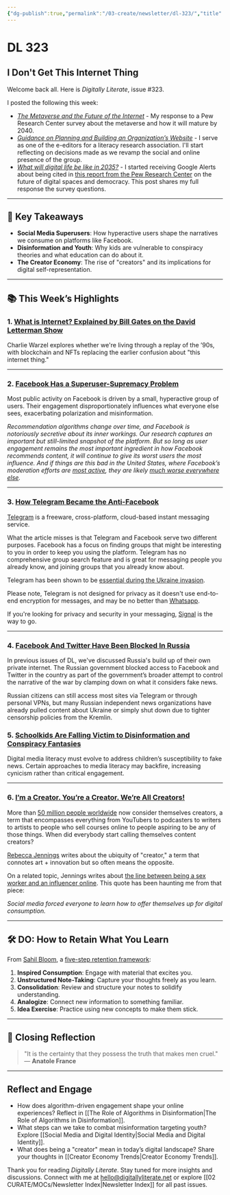 ```yaml
---
{"dg-publish":true,"permalink":"/03-create/newsletter/dl-323/","title":"I Don't Get This Internet Thing","tags":["data","disinformation","education","facebook","futures","identity","privacy","security","social-media"]}
---
```



# DL 323

## I Don't Get This Internet Thing

Welcome back all. Here is _Digitally Literate_, issue #323.

I posted the following this week:

- _[The Metaverse and the Future of the Internet](https://wiobyrne.com/the-metaverse-and-the-future-of-the-internet/)_ - My response to a Pew Research Center survey about the metaverse and how it will mature by 2040.
- _[Guidance on Planning and Building an Organization’s Website](https://wiobyrne.com/planning-and-building-an-organizations-website/)_ - I serve as one of the e-editors for a literacy research association. I'll start reflecting on decisions made as we revamp the social and online presence of the group.
- _[What will digital life be like in 2035?](https://wiobyrne.com/digital-life-in-2035/)_ - I started receiving Google Alerts about being cited in [this report from the Pew Research Center](https://www.pewresearch.org/internet/2021-11-22/the-future-of-digital-spaces-and-their-role-in-democracy/) on the future of digital spaces and democracy. This post shares my full response the survey questions.

---

## 🔖 Key Takeaways

- **Social Media Superusers**: How hyperactive users shape the narratives we consume on platforms like Facebook.  
- **Disinformation and Youth**: Why kids are vulnerable to conspiracy theories and what education can do about it.  
- **The Creator Economy**: The rise of "creators" and its implications for digital self-representation.  

---

## 📚 This Week’s Highlights

### 1. **[What is Internet? Explained by Bill Gates on the David Letterman Show](https://www.youtube.com/watch?v=gipL_CEw-fk)**  
Charlie Warzel explores whether we're living through a replay of the ’90s, with blockchain and NFTs replacing the earlier confusion about "this internet thing."

---

### 2. **[Facebook Has a Superuser-Supremacy Problem](https://www.theatlantic.com/technology/archive/2022/02/facebook-hate-speech-misinformation-superusers/621617/)**  
Most public activity on Facebook is driven by a small, hyperactive group of users. Their engagement disproportionately influences what everyone else sees, exacerbating polarization and misinformation.  

_Recommendation algorithms change over time, and Facebook is notoriously secretive about its inner workings. Our research captures an important but still-limited snapshot of the platform. But so long as user engagement remains the most important ingredient in how Facebook recommends content, it will continue to give its worst users the most influence. And if things are this bad in the United States, where Facebook’s moderation efforts are [most active](https://www.wired.com/story/facebooks-global-reach-exceeds-linguistic-grasp/), they are likely [much worse everywhere else](https://www.theatlantic.com/ideas/archive/2021/10/facebook-failed-the-world/620479/)._

---

### 3. **[How Telegram Became the Anti-Facebook](https://www.wired.com/story/how-telegram-became-anti-facebook/)**  
[Telegram](https://telegram.org/) is a freeware, cross-platform, cloud-based instant messaging service.

What the article misses is that Telegram and Facebook serve two different purposes. Facebook has a focus on finding groups that might be interesting to you in order to keep you using the platform. Telegram has no comprehensive group search feature and is great for messaging people you already know, and joining groups that you already know about.

Telegram has been shown to be [essential during the Ukraine invasion](https://www.nbcnews.com/tech/tech-news/sometimes-maligned-telegram-becomes-essential-ukraine-invasion-rcna18495).

Please note, Telegram is not designed for privacy as it doesn't use end-to-end encryption for messages, and may be no better than [Whatsapp](https://www.whatsapp.com/).

If you're looking for privacy and security in your messaging, [Signal](https://signal.org/en/) is the way to go.

---

### 4.  **[Facebook And Twitter Have Been Blocked In Russia](https://www.buzzfeednews.com/article/sarahemerson/russia-blocks-facebook-twitter)**

In previous issues of DL, we've discussed Russia's build up of their own private internet. The Russian government blocked access to Facebook and Twitter in the country as part of the government’s broader attempt to control the narrative of the war by clamping down on what it considers fake news.

Russian citizens can still access most sites via Telegram or through personal VPNs, but many Russian independent news organizations have already pulled content about Ukraine or simply shut down due to tighter censorship policies from the Kremlin.

### 5. **[Schoolkids Are Falling Victim to Disinformation and Conspiracy Fantasies](https://www.scientificamerican.com/article/schoolkids-are-falling-victim-to-disinformation-and-conspiracy-fantasies/)**  
Digital media literacy must evolve to address children’s susceptibility to fake news. Certain approaches to media literacy may backfire, increasing cynicism rather than critical engagement.  

---

### 6. **[I’m a Creator. You’re a Creator. We’re All Creators!](https://www.vox.com/the-goods/22939754/how-to-become-a-content-creator-economy)**  
More than [50 million people worldwide](https://signalfire.com/blog/creator-economy/) now consider themselves creators, a term that encompasses everything from YouTubers to podcasters to writers to artists to people who sell courses online to people aspiring to be any of those things. When did everybody start calling themselves content creators?

[Rebecca Jennings](https://twitter.com/rebexxxxa) writes about the ubiquity of "creator," a term that connotes art + innovation but so often means the opposite.

On a related topic, Jennings writes about [the line between being a sex worker and an influencer online](https://www.vox.com/the-goods/22749123/onlyfans-influencers-sex-work-instagram-pornography). This quote has been haunting me from that piece:

_Social media forced everyone to learn how to offer themselves up for digital consumption._

---

## 🛠️ DO: How to Retain What You Learn

From [Sahil Bloom](https://twitter.com/SahilBloom), a [five-step retention framework](https://sahilbloom.substack.com/p/how-to-retain-what-you-learn):

1. **Inspired Consumption**: Engage with material that excites you.  
2. **Unstructured Note-Taking**: Capture your thoughts freely as you learn.  
3. **Consolidation**: Review and structure your notes to solidify understanding.  
4. **Analogize**: Connect new information to something familiar.  
5. **Idea Exercise**: Practice using new concepts to make them stick.  

---

## 🌟 Closing Reflection

> "It is the certainty that they possess the truth that makes men cruel."  
> — **Anatole France**

---

## Reflect and Engage

- How does algorithm-driven engagement shape your online experiences? Reflect in [[The Role of Algorithms in Disinformation\|The Role of Algorithms in Disinformation]].  
- What steps can we take to combat misinformation targeting youth? Explore [[Social Media and Digital Identity\|Social Media and Digital Identity]].  
- What does being a "creator" mean in today’s digital landscape? Share your thoughts in [[Creator Economy Trends\|Creator Economy Trends]].  

Thank you for reading _Digitally Literate_. Stay tuned for more insights and discussions. Connect with me at [hello@digitallyliterate.net](mailto:hello@digitallyliterate.net) or explore [[02 CURATE/MOCs/Newsletter Index\|Newsletter Index]] for all past issues.
